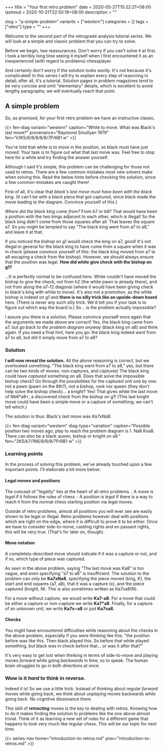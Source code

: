 +++
title = "Your first retro problem"
date = 2020-05-27T15:22:21+08:00
lastmod = 2020-10-21T22:50:16+08:00
description = ""

slug = "a-simple-problem"
variants = ["western"]
categories = []
tags = ["retro"]
type = ""
+++

Welcome to the second part of the retrograde analysis tutorial series. We will look at a simple and classic problem that you can try to solve.

Before we begin, two reassurances. Don't worry if you can't solve it at first. I took a terribly long time seeing it myself when I first encountered it as an inexperienced (with regard to problems) chessplayer.

And certainly don't worry if the solution looks wordy. It's not because it's complicated! In this series I will try to explain every step of reasoning in detail; after all, it's a tutorial. Solution pages in problem magazines tend to be very concise and omit "elementary" details, which is excellent to avoid lengthy paragraphs; we will eventually reach that point.

## A simple problem ##

So, as promised, for your first retro problem we have an instructive classic.

{{< fen-diag variant="western" caption="White to move. What was Black's last move?" provenance="Raymond Smullyan 1979" fen="k1K5/8/8/8/8/8/7P/6B1 w" >}}

You're told that white is to move in the position, so black must have just moved. Your task is to figure out what that last move was. Feel free to stop here for a while and try finding the answer yourself.

Although I said it's simple, this problem can be challenging for those not used to retros. There are a few common mistakes most new solvers make when solving this. Read the below hints before checking the solution, since a few common mistakes are caught there!

First of all, it's clear that *black's last move must have been with the black king*. (It can't be with a black piece that got captured, since black made the move leading to the diagram. Convince yourself of this.)

*Where did the black king come from?* From b7 or b8? That would have been a position with the two kings adjacent to each other, which is illegal! So the black king didn't come from those squares after all. That leaves the square a7. So you might be tempted to say "The black king went from a7 to a8," and leave it at that.

If you noticed the bishop on g1 would check the king on a7, good! It's not illegal in general for the black king to have come from a square when it was in check (please convince yourself of this: the black king moved from a7 to a8 escaping a check from the bishop). However, we should always ensure that the position was legal. **How did white give check with the bishop on g1?**

...It is perfectly normal to be confused here. White couldn't have moved the bishop to give the check, not from h2 (the white pawn is already there), and not from along the a7-f2 diagonal (where it would have been giving check to black's king with white to move). It's also not a promotion, as the white bishop is indeed on g1 and **there is no silly trick like an upside-down board** here. (There is never any such silly trick. We'd tell you if your task is to figure out which way the board is.) So... is the problem actually impossible?

I assure you there is a solution. Please convince yourself once again that the arguments we made above are correct! Yes, the black king came from a7, but *go back to the problem diagram anyway* (black king on a8) and think again. If you need a final hint, here you go: the black king indeed *went* from a7 to a8, but did it simply move from a7 to a8?

### Solution ###

**I will now reveal the solution.** All the above reasoning is correct, but we overlooked something. "The black king went from a7 to a8," yes, but there can be two kinds of moves: non-captures, and captures! The black king could have *captured* something on a8. Does that solve the impossible bishop check? Go through the possibilities for the captured unit one by one: not a pawn (pawn on the 8th?), not a bishop, rook nor queen (they don't help solve the bishop check)... a knight? Yes! That gives white the last move of Nb6\*a8+, a discovered check from the bishop on g1! (This last knight move could have been a simple move or a capture of something; we can't tell which.)

The solution is thus: Black's last move was *Ka7xNa8*.

{{< fen-diag variant="western" diag-type="variation" caption="Possible position two moves ago; play to reach the problem diagram is 1. Na8 Kxa8. There can also be a black queen, bishop or knight on a8." fen="2K5/k7/1N6/8/8/8/7P/6B1 w" >}}

### Learning points ###

In the process of solving this problem, we've already touched upon a few important points. I'll elaborate a bit more below:

#### Legal moves and positions ####

 The concept of "legality" lies at the heart of all retro problems. 
: A move is *legal* if it follows the rules of chess.
: A position is *legal* if there is a way to reach it from the normal chess starting position via legal moves.

Outside of retro problems, almost all positions you will ever see are easily shown to be legal or illegal. Retro problems however deal with positions which are right on the edge, where it is difficult to prove it to be either. Once we have to consider side-to-move, castling rights and en passant rights, this will be very true. (That's for later on, though).

#### Move notation ####

A completely-described move should indicate if it was a capture or not, and if so, which type of piece was captured.

As seen in the above problem, saying "The last move was Ka8" is too vague, and even specifying "a7 to a8" is insufficient. The solution to the problem can only be **Ka7xNa8**, specifying the piece moved (king, K), the start and end squares (a7, a8), that it was a capture (x), and the piece captured (knight, N). This is also sometimes written as Ka7xa8(N).

For a move without capture, we would write **Ka7-a8**. For a move that could be either a capture or non-capture we write **Ka7\*a8**. Finally, for a capture of an unknown unit, we write **Ka7x~a8** or just **Ka7xa8**.

#### Checks ####

You might have encountered difficulties while reasoning about the checks in the above problem, especially if you were thinking like this: "the position before was like this. Then black played this. So before *that* white played something, but black was in check before that... or was it after that?"

It's very easy to get lost when thinking in terms of side-to-move and playing moves *forward* while going *backwards* in time, so to speak. The human brain struggles to go in both directions at once.

### Wow is it *hard* to think in reverse. ###

Indeed it is! So we use a little trick. Instead of thinking about regular *forward* moves while going back, we think about *unplaying* moves backwards while going back. No cognitive dissonance there.

This skill of ***retracting*** moves is the key to dealing with retros. Knowing how to do it makes finding the solution to problems like the one above almost trivial. Think of it as learning a new set of rules for a different game that happens to look very much like regular chess. This will be our topic for next time.


{{< series-nav home="introduction-to-retros.md" prev="introduction-to-retros.md" >}}

